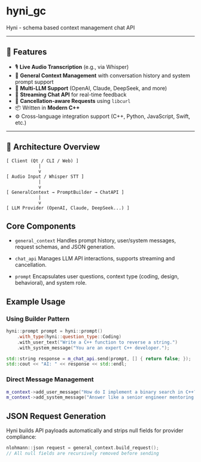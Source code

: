 # hyni_gc
Hyni - schema based context management chat API

---

## 🚀 Features

- 🎙️ **Live Audio Transcription** (e.g., via Whisper)
- 🧠 **General Context Management** with conversation history and system prompt support
- 🔁 **Multi-LLM Support** (OpenAI, Claude, DeepSeek, and more)
- 💬 **Streaming Chat API** for real-time feedback
- 🛑 **Cancellation-aware Requests** using `libcurl`
- 📦 Written in **Modern C++**
- ⚙️ Cross-language integration support (C++, Python, JavaScript, Swift, etc.)

---

## 📐 Architecture Overview

```text
[ Client (Qt / CLI / Web) ]
            |
            v
[ Audio Input / Whisper STT ]
            |
            v
[ GeneralContext → PromptBuilder → ChatAPI ]
            |
            v
[ LLM Provider (OpenAI, Claude, DeepSeek...) ]
```

## Core Components

- `general_context`
Handles prompt history, user/system messages, request schemas, and JSON generation.

- `chat_api`
Manages LLM API interactions, supports streaming and cancellation.

- `prompt`
Encapsulates user questions, context type (coding, design, behavioral), and system role.

## Example Usage

### Using Builder Pattern
```cpp
hyni::prompt prompt = hyni::prompt()
    .with_type(hyni::question_type::Coding)
    .with_user_text("Write a C++ function to reverse a string.")
    .with_system_message("You are an expert C++ developer.");

std::string response = m_chat_api.send(prompt, [] { return false; });
std::cout << "AI: " << response << std::endl;
```

### Direct Message Management
```cpp
m_context->add_user_message("How do I implement a binary search in C++?");
m_context->add_system_message("Answer like a senior engineer mentoring a junior.");
```

## JSON Request Generation

Hyni builds API payloads automatically and strips null fields for provider compliance:
```cpp
nlohmann::json request = general_context.build_request();
// All null fields are recursively removed before sending
```

